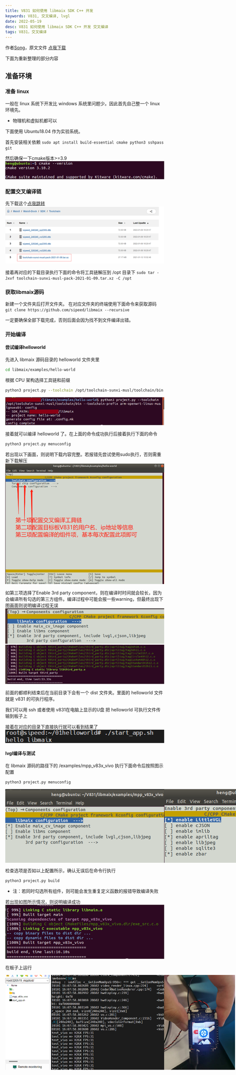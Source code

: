 ```yaml
---
title: V831 如何使用 libmaix SDK C++ 开发
keywords: V831, 交叉编译, lvgl
date: 2022-05-19
desc: V831 如何使用 libmaix SDK C++ 开发 交叉编译
tags: V831，交叉编译
---
```


<!-- more -->

作者[Song](QQ群友)，原文文件 [点我下载](https://dl.sipeed.com/fileList/others/wiki_news/v831_lvgl_news/220519UbuntuForV831%E9%85%8D%E7%BD%AE%E6%95%99%E7%A8%8B.pptx)

下面为重新整理的部分内容

## 准备环境

### 准备 linux

一般在 linux 系统下开发比 windows 系统里问题少。因此首先自己整一个 linux 环境先。

- 物理机和虚拟机都可以

下面使用 Ubuntu18.04 作为实验系统。

首先安装相关依赖 `sudo apt install build-essential cmake python3 sshpass git`

然后确保一下cmake版本>=3.9
![](./assets/cmake-version.png)

### 配置交叉编译链

先下载这个[点我跳转](https://dl.sipeed.com/shareURL/MaixII/MaixII-Dock/SDK/Toolchain)
![](./assets/toolchain.png)

接着再对应的下载目录执行下面的命令将工具链解压到 /opt 目录下
`sudo tar -Jxvf toolchain-sunxi-musl-pack-2021-01-09.tar.xz -C /opt`

### 获取libmaix源码

新建一个文件夹后打开文件夹。
在对应文件夹的终端使用下面命令来获取源码
`git clone https://github.com/sipeed/libmaix --recursive`

一定要确保全部下载完成，否则后面会因为找不到文件编译出错。

### 开始编译

#### 尝试编译helloworld

先进入 libmaix 源码目录的 helloworld 文件夹里
```bash
cd libmaix/examples/hello-world
```

根据 CPU 架构选择工具链和前缀
```bash
python3 project.py --toolchain /opt/toolchain-sunxi-musl/toolchain/bin --toolchain-prefix arm-openwrt-linux-muslgnueabi- config
```
![](./assets/helloworld.png)

接着就可以编译 helloworld 了。在上面的命令成功执行后接着执行下面的命令
```bash
python3 project.py menuconfig
```

若出现以下画面，则说明下载内容完整。若报错先尝试使用sudo执行，否则需重新下载解压
![](./assets/helloworld-menuconfig.png)

如第三项选择了Enable 3rd party component，则在编译时时间就会较长，因为会编译所有勾选的第三方组件。编译过程中可能会报一些warning，但最终出现下图画面则说明编译过程无误
<img src="./assets/enable-3rd-party-component.png">
<img src="./assets/finish-helloworld.png">

前面的都顺利结束后在当前目录下会有一个 dist 文件夹。里面的 helloworld 文件就是 v831 的可执行程序。

我们可以用 ssh 或者使用 v831在电脑上显示的U盘 把 helloworld 可执行文件传输到板子上

接着在对应的目录下直接执行就可以看到结果了
![](./assets/run-helloworld.png)

#### lvgl编译与测试

在 libmaix 源码的路径下的 /examples/mpp_v83x_vivo 执行下面命令后按照图示配置
```bash
python3 project.py menuconfig
```
<html>
<div class="imbox">
    <img src="./assets/lvgl-1.png" >
    <img src="./assets/lvgl-2.png" >
</div>
</html>

检查选项是否如以上配置所示，确认无误后在命令行执行
```bash
python3 project.py build
```
- 注：若同时勾选所有组件，则可能会发生重复定义函数的报错导致编译失败

若出现如图所示情况，则说明编译成功
<img src="./assets/lvgl-3.png">

在板子上运行
<html>
<div class="imbox">
    <img src="./assets/lvgl-4.png" height=300>
    <img src="./assets/lvgl-5.png" height=300>
<style>
.imbox{
     display:flex;
     flex-direction: row;
     }
</style>
</div>
</html>




